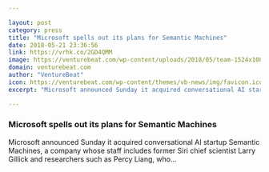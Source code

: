 ```yaml
---

layout: post
category: press
title: "Microsoft spells out its plans for Semantic Machines"
date: 2018-05-21 23:36:56
link: https://vrhk.co/2GD4QMM
image: https://venturebeat.com/wp-content/uploads/2018/05/team-1524x1080.jpg?fit=1524%2C1080&strip=all
domain: venturebeat.com
author: "VentureBeat"
icon: https://venturebeat.com/wp-content/themes/vb-news/img/favicon.ico
excerpt: "Microsoft announced Sunday it acquired conversational AI startup Semantic Machines, a company whose staff includes former Siri chief scientist Larry Gillick and researchers such as Percy Liang, who…"

---
```


### Microsoft spells out its plans for Semantic Machines

Microsoft announced Sunday it acquired conversational AI startup Semantic Machines, a company whose staff includes former Siri chief scientist Larry Gillick and researchers such as Percy Liang, who…